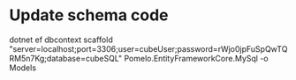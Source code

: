 # Update schema code

dotnet ef dbcontext scaffold "server=localhost;port=3306;user=cubeUser;password=rWjo0jpFuSpQwTQRM5n7Kg;database=cubeSQL" Pomelo.EntityFrameworkCore.MySql -o Models
